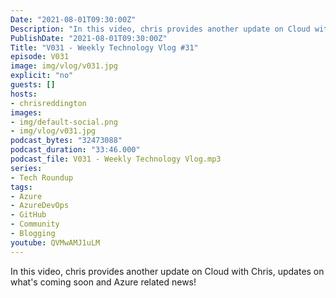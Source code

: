 ```yaml
---
Date: "2021-08-01T09:30:00Z"
Description: "In this video, chris provides another update on Cloud with Chris, updates on what's coming soon and Azure related news!"
PublishDate: "2021-08-01T09:30:00Z"
Title: "V031 - Weekly Technology Vlog #31"
episode: V031
image: img/vlog/v031.jpg
explicit: "no"
guests: []
hosts:
- chrisreddington
images:
- img/default-social.png
- img/vlog/v031.jpg
podcast_bytes: "32473088"
podcast_duration: "33:46.000"
podcast_file: V031 - Weekly Technology Vlog.mp3
series:
- Tech Roundup
tags:
- Azure
- AzureDevOps
- GitHub
- Community
- Blogging
youtube: QVMwAMJ1uLM
---
```

In this video, chris provides another update on Cloud with Chris, updates on what's coming soon and Azure related news!